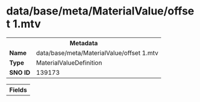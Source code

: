 <h1>data/base/meta/MaterialValue/offset 1.mtv</h1><table><tr><th colspan="100%">Metadata</th></tr><tr><td><b>Name</b></td><td>data/base/meta/MaterialValue/offset 1.mtv</td></tr><tr><td><b>Type</b></td><td>MaterialValueDefinition</td></tr><tr><td><b>SNO ID</b></td><td>139173</td></tr></table>

<table><tr><th colspan="100%">Fields</th></tr></table>

